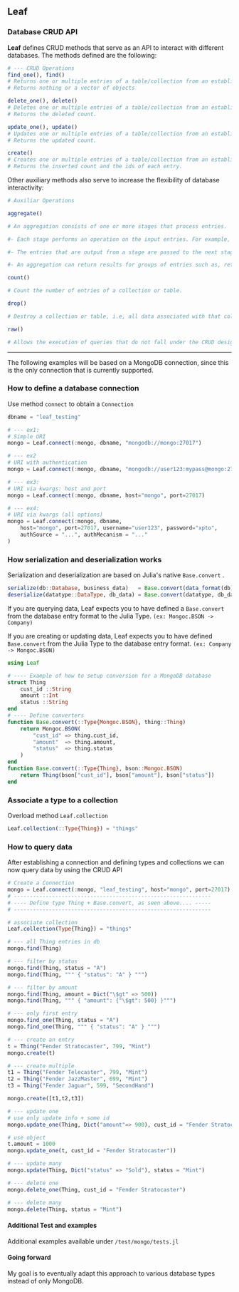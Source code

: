 
## Leaf

### Database CRUD API

**Leaf** defines CRUD methods that serve as an API to interact with different databases. The methods defined are the following:
```julia
# --- CRUD Operations
find_one(), find()
# Returns one or multiple entries of a table/collection from an established database connection. 
# Returns nothing or a vector of objects

delete_one(), delete()
# Deletes one or multiple entries of a table/collection from an established database connection. 
# Returns the deleted count.

update_one(), update()
# Updates one or multiple entries of a table/collection from an established database connection. 
# Returns the updated count.

create()
# Creates one or multiple entries of a table/collection from an established database connection. 
# Returns the inserted count and the ids of each entry.
```

Other auxiliary methods also serve to increase the flexibility of database interactivity:

```julia
# Auxiliar Operations

aggregate()

# An aggregation consists of one or more stages that process entries.

#- Each stage performs an operation on the input entries. For example, a stage can filter entries, group based on a condition, and calculate values.

#- The entries that are output from a stage are passed to the next stage.

#- An aggregation can return results for groups of entries such as, return the total, average, maximum, and minimum values.  

count()

# Count the number of entries of a collection or table.

drop()

# Destroy a collection or table, i.e, all data associated with that collection is deleted.  

raw()

# Allows the execution of queries that do not fall under the CRUD designation.

```
----

The following examples will be based on a MongoDB connection, since this is the only connection that is currently supported.

### How to define a database connection

Use method `connect` to obtain a `Connection`

```julia
dbname = "leaf_testing"

# --- ex1:
# Simple URI
mongo = Leaf.connect(:mongo, dbname, "mongodb://mongo:27017")

# --- ex2
# URI with authentication
mongo = Leaf.connect(:mongo, dbname, "mongodb://user123:mypass@mongo:27017/?authSource=...&authMechanism=....")

# --- ex3:
# URI via kwargs: host and port
mongo = Leaf.connect(:mongo, dbname, host="mongo", port=27017)

# --- ex4:
# URI via kwargs (all options)
mongo = Leaf.connect(:mongo, dbname, 
    host="mongo", port=27017, username="user123", password="xpto", 
    authSource = "...", authMecanism = "..."
)

```

### How serialization and deserialization works

Serialization and deserialization are based on Julia's native `Base.convert` .

```julia
serialize(db::Database, business_data)   = Base.convert(data_format(db), business_data)
deserialize(datatype::DataType, db_data) = Base.convert(datatype, db_data)
```
If you are querying data, Leaf expects you to have defined a `Base.convert` from the database entry format to the Julia Type. `(ex: Mongoc.BSON -> Company)`

If you are creating or updating data, Leaf expects you to have defined `Base.convert` from the Julia Type to the database entry format. `(ex: Company -> Mongoc.BSON)`

```julia
using Leaf

# ---- Example of how to setup conversion for a MongoDB database
struct Thing
    cust_id ::String
    amount ::Int
    status ::String
end
# ---- Define converters
function Base.convert(::Type{Mongoc.BSON}, thing::Thing)
    return Mongoc.BSON(
        "cust_id" => thing.cust_id, 
        "amount"  => thing.amount, 
        "status"  => thing.status
    )
end
function Base.convert(::Type{Thing}, bson::Mongoc.BSON)
    return Thing(bson["cust_id"], bson["amount"], bson["status"])
end
```

### Associate a type to a collection

Overload method `Leaf.collection`
```julia
Leaf.collection(::Type{Thing}) = "things"
```

### How to query data

After establishing a connection and defining types and collections we can now query data by using the CRUD API

```julia
# Create a Connection
mongo = Leaf.connect(:mongo, "leaf_testing", host="mongo", port=27017)
# --------------------------------------------------------------
# ---- Define type Thing + Base.convert, as seen above.... -----
# --------------------------------------------------------------

# associate collection
Leaf.collection(Type{Thing}) = "things"

# --- all Thing entries in db
mongo.find(Thing)

# --- filter by status
mongo.find(Thing, status = "A")
mongo.find(Thing, """ { "status": "A" } """)

# --- filter by amount
mongo.find(Thing, amount = Dict("\$gt" => 500))
mongo.find(Thing, """ { "amount": {"\$gt": 500} }""")

# --- only first entry
mongo.find_one(Thing, status = "A")
mongo.find_one(Thing, """ { "status": "A" } """)

# --- create an entry
t = Thing("Fender Stratocaster", 799, "Mint")
mongo.create(t)

# --- create multiple
t1 = Thing("Fender Telecaster", 799, "Mint")
t2 = Thing("Fender JazzMaster", 699, "Mint")
t3 = Thing("Fender Jaguar", 599, "SecondHand")

mongo.create([t1,t2,t3])

# --- update one
# use only update info + some id
mongo.update_one(Thing, Dict("amount"=> 900), cust_id = "Fender Stratocaster"))

# use object
t.amount = 1000
mongo.update_one(t, cust_id = "Fender Stratocaster"))  

# --- update many
mongo.update(Thing, Dict("status" => "Sold"), status = "Mint")

# --- delete one
mongo.delete_one(Thing, cust_id = "Fender Stratocaster")

# --- delete many
mongo.delete(Thing, status = "Mint")
```

#### Additional Test and examples

Additional examples available under `/test/mongo/tests.jl`

#### Going forward

My goal is to eventually adapt this approach to various database types instead of only MongoDB.
